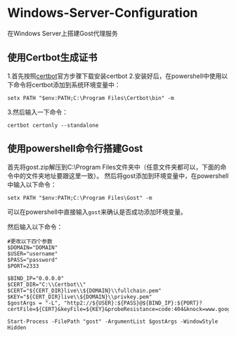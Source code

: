 # Windows-Server-Configuration
在Windows Server上搭建Gost代理服务

## 使用Certbot生成证书

1.首先按照[certbot](https://certbot.eff.org/instructions?ws=webproduct&os=windows)官方步骤下载安装certbot
2.安装好后，在powershell中使用以下命令将certbot添加到系统环境变量中：
```shell
setx PATH "$env:PATH;C:\Program Files\Certbot\bin" -m
```
3.然后输入一下命令：
```shell
certbot certonly --standalone
```

## 使用powershell命令行搭建Gost

首先将gost.zip解压到C:\Program Files文件夹中（任意文件夹都可以，下面的命令中的文件夹地址要跟这里一致）。
然后将gost添加到环境变量中，在powershell中输入以下命令：
```shell
setx PATH "$env:PATH;C:\Program Files\Gost" -m
```
可以在powershell中直接输入`gost`来确认是否成功添加环境变量。

然后输入以下命令：
```shell
#更改以下四个参数
$DOMAIN="DOMAIN"
$USER="username"
$PASS="password"
$PORT=2333

$BIND_IP="0.0.0.0"
$CERT_DIR="C:\\Certbot\\"
$CERT="${CERT_DIR}live\\${DOMAIN}\\fullchain.pem"
$KEY="${CERT_DIR}live\\${DOMAIN}\\privkey.pem"
$gostArgs = "-L", "http2://${USER}:${PASS}@${BIND_IP}:${PORT}?certFile=${CERT}&keyFile=${KEY}&probeResistance=code:404&knock=www.google.com"

Start-Process -FilePath "gost" -ArgumentList $gostArgs -WindowStyle Hidden
```

